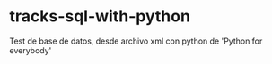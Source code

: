 # tracks-sql-with-python

Test de base de datos, desde archivo xml con python
de 'Python for everybody'
